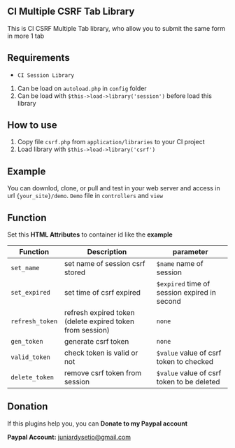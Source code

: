 ## CI Multiple CSRF Tab Library

This is CI CSRF Multiple Tab library, who allow you to submit the same form in more 1 tab

## Requirements

- `CI Session Library`
1. Can be load on `autoload.php` in `config` folder
2. Can be load with `$this->load->library('session')` before load this library

## How to use

1. Copy file `csrf.php` from `application/libraries` to your CI project
2. Load library with `$this->load->library('csrf')`

## Example

You can downlod, clone, or pull and test in your web server and access in url `{your_site}/demo`. `Demo` file in `controllers` and `view`

## Function

Set this **HTML Attributes** to container id like the **example** 

| Function  | Description | parameter |
| ------------- | ------------- | ------------- |
| `set_name`  | set name of session csrf stored | `$name` name of session  |
| `set_expired`  | set time of csrf expired  | `$expired` time of session expired in second  |
| `refresh_token`  | refresh expired token (delete expired token from session)  | `none`  |
| `gen_token` | generate csrf token | `none` |
| `valid_token` | check token is valid or not | `$value` value of csrf token to checked |
| `delete_token` | remove csrf token from session | `$value` value of csrf token to be deleted |

## Donation

If this plugins help you, you can **Donate to my Paypal account**

**Paypal Account:** juniardysetio@gmail.com